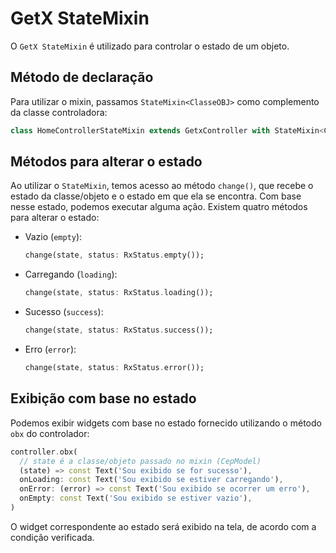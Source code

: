 # GetX StateMixin

O `GetX StateMixin` é utilizado para controlar o estado de um objeto.

## Método de declaração

Para utilizar o mixin, passamos `StateMixin<ClasseOBJ>` como complemento da classe controladora:

```dart
class HomeControllerStateMixin extends GetxController with StateMixin<CepModel> {}
```

## Métodos para alterar o estado

Ao utilizar o `StateMixin`, temos acesso ao método `change()`, que recebe o estado da classe/objeto e o estado em que ela se encontra. Com base nesse estado, podemos executar alguma ação. Existem quatro métodos para alterar o estado:

- Vazio (`empty`):
  ```dart
  change(state, status: RxStatus.empty());
  ```

- Carregando (`loading`):
  ```dart
  change(state, status: RxStatus.loading());
  ```

- Sucesso (`success`):
  ```dart
  change(state, status: RxStatus.success());
  ```

- Erro (`error`):
  ```dart
  change(state, status: RxStatus.error());
  ```

## Exibição com base no estado

Podemos exibir widgets com base no estado fornecido utilizando o método `obx` do controlador:

```dart
controller.obx(
  // state é a classe/objeto passado no mixin (CepModel)
  (state) => const Text('Sou exibido se for sucesso'),
  onLoading: const Text('Sou exibido se estiver carregando'),
  onError: (error) => const Text('Sou exibido se ocorrer um erro'),
  onEmpty: const Text('Sou exibido se estiver vazio'),
)
```

O widget correspondente ao estado será exibido na tela, de acordo com a condição verificada.